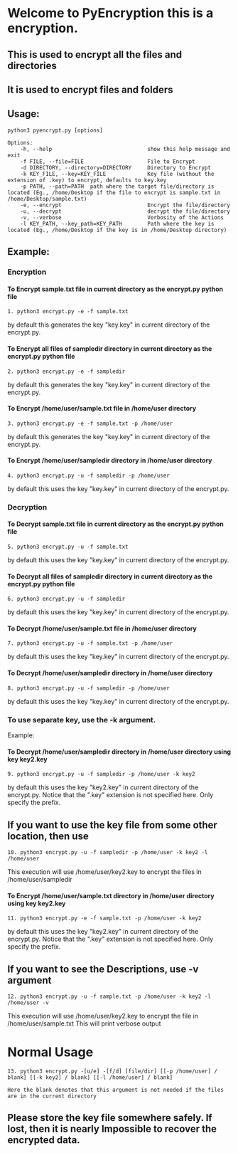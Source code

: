# Welcome to PyEncryption this is a encryption.

## This is used to encrypt all the files and directories

## It is used to encrypt files and folders

## Usage: 
    python3 pyencrypt.py [options]

    Options:
        -h, --help                              show this help message and exit
        -f FILE, --file=FILE                    File to Encrypt
        -d DIRECTORY, --directory=DIRECTORY     Directory to Encrypt
        -k KEY_FILE, --key=KEY_FILE             Key file (without the extension of .key) to encrypt, defaults to key.key
        -p PATH, --path=PATH  path where the target file/directory is located (Eg., /home/Desktop if the file to encrypt is sample.txt in /home/Desktop/sample.txt)
        -e, --encrypt                           Encrypt the file/directory
        -u, --decrypt                           decrypt the file/directory
        -v, --verbose                           Verbosity of the Actions
        -l KEY_PATH, --key_path=KEY_PATH        Path where the key is located (Eg., /home/Desktop if the key is in /home/Desktop directory)

## Example: 
### Encryption
#### To Encrypt sample.txt file in current directory as the encrypt.py python file
    1. python3 encrypt.py -e -f sample.txt 

by default this generates the key "key.key" in current directory of the encrypt.py.

#### To Encrypt all files of sampledir directory in current directory as the encrypt.py python file
    2. python3 encrypt.py -e -f sampledir

by default this generates the key "key.key" in current directory of the encrypt.py.

#### To Encrypt /home/user/sample.txt file in /home/user directory
    3. python3 encrypt.py -e -f sample.txt -p /home/user

by default this generates the key "key.key" in current directory of the encrypt.py.

#### To Encrypt /home/user/sampledir directory in /home/user directory
    4. python3 encrypt.py -u -f sampledir -p /home/user

by default this uses the key "key.key" in current directory of the encrypt.py.

### Decryption
#### To Decrypt sample.txt file in current directory as the encrypt.py python file
    5. python3 encrypt.py -u -f sample.txt 

by default this uses the key "key.key" in current directory of the encrypt.py.

#### To Decrypt all files of sampledir directory in current directory as the encrypt.py python file
    6. python3 encrypt.py -u -f sampledir

by default this uses the key "key.key" in current directory of the encrypt.py.

#### To Decrypt /home/user/sample.txt file in /home/user directory
    7. python3 encrypt.py -u -f sample.txt -p /home/user

by default this uses the key "key.key" in current directory of the encrypt.py.

#### To Decrypt /home/user/sampledir directory in /home/user directory
    8. python3 encrypt.py -u -f sampledir -p /home/user

by default this uses the key "key.key" in current directory of the encrypt.py.

### To use separate key, use the -k argument.
Example:
#### To Decrypt /home/user/sampledir directory in /home/user directory using key key2.key
    9. python3 encrypt.py -u -f sampledir -p /home/user -k key2
    
by default this uses the key "key2.key" in current directory of the encrypt.py.
Notice that the ".key" extension is not specified here. Only specify the prefix.

## If you want to use the key file from some other location, then use
    10. python3 encrypt.py -u -f sampledir -p /home/user -k key2 -l /home/user

This execution will use /home/user/key2.key to encrypt the files in /home/user/sampledir

#### To Encrypt /home/user/sample.txt directory in /home/user directory using key key2.key
    11. python3 encrypt.py -e -f sample.txt -p /home/user -k key2
    
by default this uses the key "key2.key" in current directory of the encrypt.py.
Notice that the ".key" extension is not specified here. Only specify the prefix.

## If you want to see the Descriptions, use -v argument
    12. python3 encrypt.py -u -f sample.txt -p /home/user -k key2 -l /home/user -v

This execution will use /home/user/key2.key to encrypt the file in /home/user/sample.txt
This will print verbose output

# Normal Usage
    13. python3 encrypt.py -[u/e] -[f/d] [file/dir] [[-p /home/user] / blank] [[-k key2] / blank] [[-l /home/user] / blank]

    Here the blank denotes that this argument is not needed if the files are in the current directory
## Please store the key file somewhere safely. If lost, then it is nearly Impossible to recover the encrypted data.
